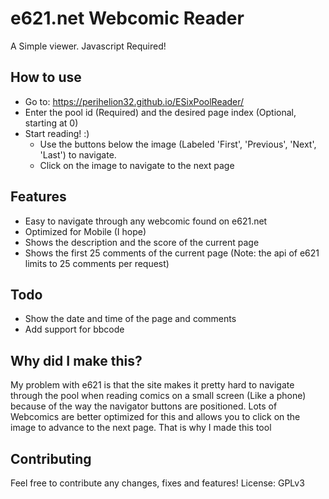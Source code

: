 # e621.net Webcomic Reader

A Simple viewer. Javascript Required!

## How to use

- Go to: https://perihelion32.github.io/ESixPoolReader/
- Enter the pool id (Required) and the desired page index (Optional, starting at 0)
- Start reading! :)
  - Use the buttons below the image (Labeled 'First', 'Previous', 'Next', 'Last') to navigate.
  - Click on the image to navigate to the next page

## Features

- Easy to navigate through any webcomic found on e621.net
- Optimized for Mobile (I hope)
- Shows the description and the score of the current page
- Shows the first 25 comments of the current page (Note: the api of e621 limits to 25 comments per request)

## Todo

- Show the date and time of the page and comments
- Add support for bbcode

## Why did I make this?

My problem with e621 is that the site makes it pretty hard to navigate through the pool when reading comics on a small screen (Like a phone) because of the way the navigator buttons are positioned. 
Lots of Webcomics are better optimized for this and allows you to click on the image to advance to the next page.
That is why I made this tool

## Contributing

Feel free to contribute any changes, fixes and features!
License: GPLv3
